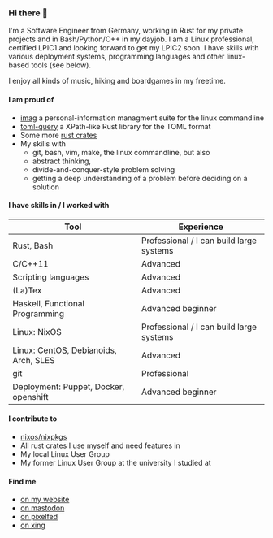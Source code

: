 ### Hi there 👋

I'm a Software Engineer from Germany, working in Rust for my private projects
and in Bash/Python/C++ in my dayjob.
I am a Linux professional, certified LPIC1 and looking forward to get my LPIC2
soon.
I have skills with various deployment systems, programming languages and other
linux-based tools (see below).

I enjoy all kinds of music, hiking and boardgames in my freetime.

#### I am proud of

* [imag](https://sr.ht/~matthiasbeyer/imag/) a personal-information managment suite for the linux commandline
* [toml-query](https://git.sr.ht/~matthiasbeyer/toml-query) a XPath-like Rust library for the TOML format
* Some more [rust crates](https://crates.io/users/matthiasbeyer)
* My skills with
  * git, bash, vim, make, the linux commandline, but also
  * abstract thinking,
  * divide-and-conquer-style problem solving
  * getting a deep understanding of a problem before deciding on a solution


#### I have skills in / I worked with

| Tool                                  | Experience                               |
| ---                                   | ---                                      |
| Rust, Bash                            | Professional / I can build large systems |
| C/C++11                               | Advanced                                 |
| Scripting languages                   | Advanced                                 |
| (La)Tex                               | Advanced                                 |
| Haskell, Functional Programming       | Advanced beginner                        |
| Linux: NixOS                          | Professional / I can build large systems |
| Linux: CentOS, Debianoids, Arch, SLES | Advanced                                 |
| git                                   | Professional                             |
| Deployment: Puppet, Docker, openshift | Advanced beginner                        |


#### I contribute to

- [nixos/nixpkgs](https://nixos.org)
- All rust crates I use myself and need features in
- My local Linux User Group
- My former Linux User Group at the university I studied at


#### Find me

- [on my website](https://beyermatthias.de)
- [on mastodon](https://mastodon.technology/@musicmatze)
- [on pixelfed](https://pixelfed.social/musicmatze)
- [on xing](https://www.xing.com/profile/Matthias_Beyer47)

